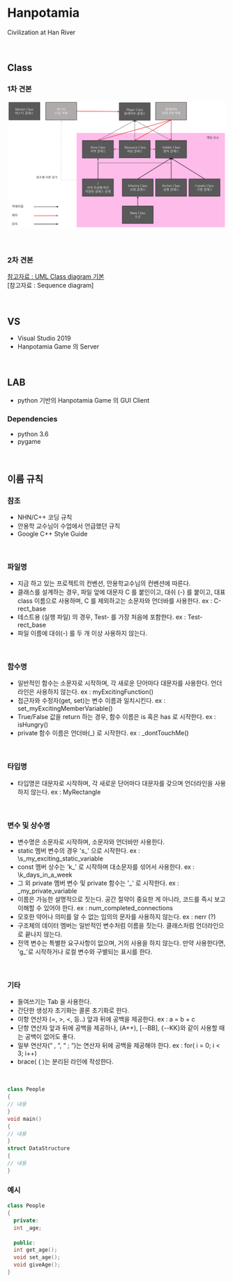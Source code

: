 # Hanpotamia
Civilization at Han River

<br>

## Class

### 1차 견본

![readmeimage/class_architecture.png](readmeimage/class_architecture.png)

<br>

### 2차 견본

[참고자료 : UML Class diagram 기본](https://infinitejava.tistory.com/61) <br>
[참고자료 : Sequence diagram] <br>

<br>

## VS

- Visual Studio 2019
- Hanpotamia Game 의 Server

<br>

## LAB

- python 기반의 Hanpotamia Game 의 GUI Client

### Dependencies

- python 3.6
- pygame

<br>

## 이름 규칙

### 참조

- NHN/C++ 코딩 규칙
- 안용학 교수님이 수업에서 언급했던 규칙
- Google C++ Style Guide

<br>

### 파일명

- 지금 하고 있는 프로젝트의 컨벤션, 안용학교수님의 컨벤션에 따른다.
- 클래스를 설계하는 경우, 파일 앞에 대문자 C 를 붙인이고, 대쉬 (-) 를 붙이고, 대표 class 이름으로 사용하며, C 를 제외하고는 소문자와 언더바를 사용한다. ex : C-rect_base
- 테스트용 (실행 파일) 의 경우, Test- 를 가장 처음에 포함한다. ex : Test-rect_base
- 파일 이름에 대쉬(-) 를 두 개 이상 사용하지 않는다.

<br>

### 함수명

- 일반적인 함수는 소문자로 시작하며, 각 새로운 단어마다 대문자를 사용한다. 언더라인은 사용하지 않는다. ex : myExcitingFunction()
- 접근자와 수정자(get, set)는 변수 이름과 일치시킨다. ex : set_myExcitingMemberVariable()
- True/False 값을 return 하는 경우, 함수 이름은 is 혹은 has 로 시작한다. ex : isHungry()
- private 함수 이름은 언더바(_) 로 시작한다. ex : \_dontTouchMe()

<br>

### 타입명

- 타입명은 대문자로 시작하며, 각 새로운 단어마다 대문자를 갖으며 언더라인을 사용하지 않는다. ex : MyRectangle

<br>

### 변수 및 상수명

- 변수명은 소문자로 시작하며, 소문자와 언더바만 사용한다.
- static 멤버 변수의 경우 's\_' 으로 시작한다. ex : \s_my_exciting_static_variable
- const 멤버 상수는 'k\_' 로 시작하며 대소문자를 섞어서 사용한다. ex : \k_days_in_a_week
- 그 외 private 멤버 변수 및 private 함수는 '\_' 로 시작한다. ex : \_my_private_variable 
- 이름은 가능한 설명적으로 짓는다. 공간 절약이 중요한 게 아니라, 코드를 즉시 보고 이해할 수 있어야 한다. ex : num_completed_connections
- 모호한 약어나 의미를 알 수 없는 임의의 문자를 사용하지 않는다. ex : nerr (?)
- 구조체의 데이터 멤버는 일반적인 변수처럼 이름을 짓는다. 클래스처럼 언더라인으로 끝나지 않는다.
- 전역 변수는 특별한 요구사항이 없으며, 거의 사용을 하지 않는다. 만약 사용한다면, 'g\_'로 시작하거나 로컬 변수와 구별되는 표시를 한다.

<br>

### 기타

- 들여쓰기는 Tab 을 사용한다.
- 간단한 생성자 초기화는 콜론 초기화로 한다.
- 이항 연산자 (=, >, <, 등..) 앞과 뒤에 공백을 제공한다. ex : a = b + c
- 단항 연산자 앞과 뒤에 공백을 제공하나, (A++), [--BB], {--KK}와 같이 사용할 때는 공백이 없어도 좋다.
- 일부 연산자(“ , “, “ ; “)는 연산자 뒤에 공백을 제공해야 한다. ex : for( i = 0; i < 3; i++)
- brace( { )는 분리된 라인에 작성한다.

<br>

```C++
class People
{
// 내용
}
void main()
{
// 내용
}
struct DataStructure
{
// 내용
}
```

### 예시

```C++
class People
{
  private:
  int _age;
  
  public:
  int get_age();
  void set_age();
  void giveAge();
}
```
